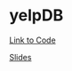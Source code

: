 # yelpDB

[Link to Code](https://malvarez27.github.io/yelpFinal/)

[Slides](https://malvarez27.github.io/yelpDBFinalSlides/#/)
